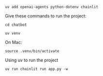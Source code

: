  
 
    uv add openai-agents python-dotenv chainlit

Give these commands to run the project:

    cd chatbot

    uv venv

On Mac:

    source .venv/bin/activate
    
Using uv to run the project

    uv run chainlit run app.py -w